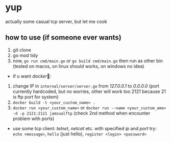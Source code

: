 # yup

actually some casual tcp server, but let me cook

## how to use (if someone ever wants)

1. git clone
2. go mod tidy
3. now, `go run cmd/main.go` or `go build cmd/main.go` then run as other bin
   (tested on macos, on linux should works, on windows no idea)

- if u want *docker*🐳:

1. change IP in `internal/server/server.go` from _127.0.0.1_ to _0.0.0.0_
   (port currently hardcoded, but no worries, other will work too 2121 because 21 is ftp port for system)
2. `docker build -t <your_custom_name> .`
3. `docker run <your_custom_name>`
   or `docker run --name <your_custom_ame> -d -p 2121:2121 jamsualftp`
   (check 2nd method when encounter problem with ports)

- use some tcp client: _telnet_, _netcat_ etc. with specified _ip_ and _port_
  try: `echo <message>`, `hello` (just hello), `register <login> <password>`
